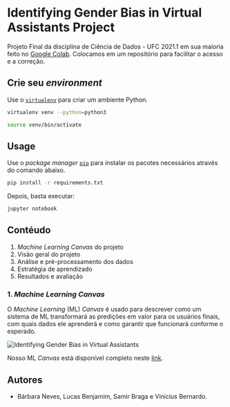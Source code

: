 # Identifying Gender Bias in Virtual Assistants Project

Projeto Final da disciplina de Ciência de Dados - UFC 2021.1 em sua maioria feito no [Google Colab](https://research.google.com/colaboratory/faq.html). Colocamos em um repositório para facilitar o acesso e a correção.

## Crie seu *environment*

Use o [`virtualenv`](https://virtualenv.pypa.io/en/latest/) para criar um ambiente Python.

```bash
virtualenv venv --python=python3

source venv/bin/activate
```

## Usage

Use o *package manager* [`pip`](https://pip.pypa.io/en/stable/) para instalar os pacotes necessários através do comando abaixo.

```bash
pip install -r requirements.txt
```

Depois, basta executar: 

```bash
jupyter notebook
```

## Contéudo

1. *Machine Learning Canvas* do projeto
2. Visão geral do projeto
3. Análise e pré-processamento dos dados
4. Estratégia de aprendizado
5. Resultados e avaliação

### 1. *Machine Learning Canvas*

O *Machine Learning* (ML) *Canvas* é usado para descrever como um sistema de ML transformará as predições em valor para os usuários finais, com quais dados ele aprenderá e como garantir que funcionará conforme o esperado.

![Identifying Gender Bias in Virtual Assistants](https://drive.google.com/uc?id=1NnyiqAU0w0coWQcLlRYPgfz1oCjF3SpZ)

Nosso ML *Canvas* está disponível completo neste [link](https://docs.google.com/presentation/d/e/2PACX-1vT4uMMfcT0jNAOP6prXJB98LrtrYvKJ572fUQ8Xje5jiDDaq6BQknczhO8VqOCkfioIEe33DR_MELoq/pub?start=false&loop=false&delayms=3000&slide=id.g98a3834021_8_57).

## Autores

- Bárbara Neves, Lucas Benjamim, Samir Braga e Vinicius Bernardo. 
